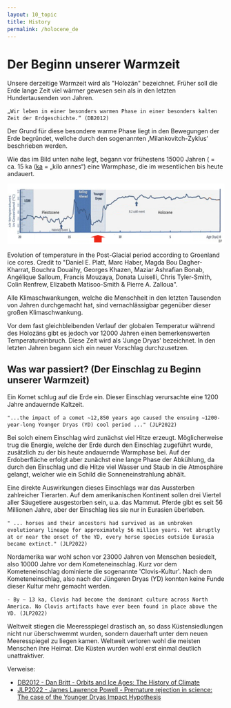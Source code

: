 ```yaml
---
layout: 10_topic
title: History
permalink: /holocene_de
---
```


# Der Beginn unserer Warmzeit 

Unsere derzeitige Warmzeit wird als "Holozän" bezeichnet. Früher soll die Erde lange Zeit viel wärmer gewesen sein als in den letzten Hundertausenden von Jahren.

>
    „Wir leben in einer besonders warmen Phase in einer besonders kalten Zeit der Erdgeschichte.“ (DB2012)

Der Grund für diese besondere warme Phase liegt in den Bewegungen der Erde begründet, wellche durch den sogenannten ‚Milankovitch-Zyklus‘ beschrieben werden. 

Wie das im Bild unten nahe legt, begann vor frühestens 15000 Jahren ( = ca. 15 ka ([ka](https://www.wikidata.org/wiki/Q3013059) = „kilo annes“) eine Warmphase, die im wesentlichen bis heute andauert.

![Evolution_of_temperature_in_the_Post-Glacial_period_according_to_Greenland_ice_cores](./assets/images/img_hist/Evolution_of_temperature_in_the_Post-Glacial_period_according_to_Greenland_ice_cores.jpg)

Evolution of temperature in the Post-Glacial period according to Groenland ice cores. Credit to "Daniel E. Platt, Marc Haber, Magda Bou Dagher-Kharrat, Bouchra Douaihy, Georges Khazen, Maziar Ashrafian Bonab, Angélique Salloum, Francis Mouzaya, Donata Luiselli, Chris Tyler-Smith, Colin Renfrew, Elizabeth Matisoo-Smith & Pierre A. Zalloua".

Alle Klimaschwankungen, welche die Menschheit in den letzten Tausenden von Jahren durchgemacht hat, sind vernachlässigbar gegenüber dieser großen Klimaschwankung. 

Vor dem fast gleichbleibenden Verlauf der globalen Temperatur während des Holozäns gibt es jedoch vor 12000 Jahren einen bemerkenswerten Temperatureinbruch. Diese Zeit wird als 'Junge Dryas' bezeichnet. In den letzten Jahren begann sich ein neuer Vorschlag durchzusetzen.


## Was war passiert? (Der Einschlag zu Beginn unserer Warmzeit)


Ein Komet schlug auf die Erde ein. Dieser Einschlag verursachte eine 1200 Jahre andauernde Kaltzeit.


>
    "...the impact of a comet ∼12,850 years ago caused the ensuing ∼1200-year-long Younger Dryas (YD) cool period ..." (JLP2022) 


Bei solch einem Einschlag wird zunächst viel Hitze erzeugt. Möglicherweise trug die Energie, welche der Erde durch den Einschlag zugeführt wurde, zusätzlich zu der bis heute andauernde Warmphase bei.
Auf der Erdoberfläche erfolgt aber zunächst eine lange Phase der Abkühlung, da durch den Einschlag und die Hitze viel Wasser und Staub in die Atmosphäre gelangt, welcher wie ein Schild die Sonneneinstrahlung abhält.

Eine direkte Auswirkungen dieses Einschlags war das Aussterben zahlreicher Tierarten. 
Auf dem amerikanischen Kontinent sollen drei Viertel aller Säugetiere ausgestorben sein, u.a. das Mammut. 
Pferde gibt es seit 56 Millionen Jahre, aber der Einschlag lies sie nur in Eurasien überleben.


> 
    " ... horses and their ancestors had survived as an unbroken evolutionary lineage for approximately 56 million years. Yet abruptly at or near the onset of the YD, every horse species outside Eurasia became extinct." (JLP2022) 


Nordamerika war wohl schon vor 23000 Jahren von Menschen besiedelt, also 10000 Jahre vor dem Kometeneinschlag. 
Kurz vor dem Kometeneinschlag dominierte die sogenannte 'Clovis-Kultur'. Nach dem Kometeneinschlag, also nach der Jüngeren Dryas (YD) konnten keine Funde dieser Kultur mehr gemacht werden.

>
    - By ∼ 13 ka, Clovis had become the dominant culture across North America. No Clovis artifacts have ever been found in place above the YD. (JLP2022)


Weltweit stiegen die Meeresspiegel drastisch an, so dass Küstensiedlungen nicht nur überschwemmt wurden, sondern dauerhaft unter dem neuen Meeresspiegel zu liegen kamen. Weltweit verloren wohl die meisten Menschen ihre Heimat. Die Küsten wurden wohl erst einmal deutlich unattraktiver. 








Verweise:

- [DB2012 - Dan Britt - Orbits and Ice Ages: The History of Climate](https://www.youtube.com/watch?v=Yze1YAz_LYM)
- [JLP2022 - James Lawrence Powell - Premature rejection in science: The case of the Younger Dryas Impact Hypothesis](https://journals.sagepub.com/doi/10.1177/00368504211064272)


